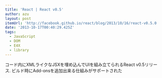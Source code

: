```yaml
---
title: 'React | React v0.5'
author: azu
layout: post
itemUrl: 'http://facebook.github.io/react/blog/2013/10/16/react-v0.5.0.html'
date: '2013-10-17T00:40:29.425Z'
tags:
  - JavaScript
  - DOM
  - E4X
  - library
---
```

コード内にXMLライクなJSXを埋め込んでUIを組み立てられるReact v0.5リリース.
ビルド時にAdd-onsを追加出来る仕組みがサポートされた
